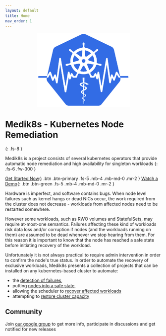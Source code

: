 ```yaml
---
layout: default
title: Home
nav_order: 1
---
```


<img src="images/medik8s-logo.png" alt="medik8s-logo" width="300" style="margin-left:auto; margin-right:auto; display:block"/>

# Medik8s - Kubernetes Node Remediation
{: .fs-8 }

Medik8s is a project consists of several kubernetes operators that provide automatic node remediation and high availability for singleton workloads
{: .fs-6 .fw-300 }


[Get Started Now](/GettingStarted){: .btn .btn-primary .fs-5 .mb-4 .mb-md-0 .mr-2 }
[Watch a Demo](https://www.youtube.com/watch?v=8pSXAsioK8s){: .btn .btn-green .fs-5 .mb-4 .mb-md-0 .mr-2 }

Hardware is imperfect, and software contains bugs. When node level failures such
as kernel hangs or dead NICs occur, the work required from the cluster does not
decrease - workloads from affected nodes need to be restarted somewhere.

However some workloads, such as RWO volumes and StatefulSets, may require
at-most-one semantics.  Failures affecting these kind of workloads risk data
loss and/or corruption if nodes (and the workloads running on them) are assumed
to be dead whenever we stop hearing from them.  For this reason it is important
to know that the node has reached a safe state before initiating recovery of the
workload.

Unfortunately it is not always practical to require admin intervention in order
to confirm the node's true status. In order to automate the recovery of exclusive
workloads, Medik8s presents a collection of projects that can be installed on any
kubernetes-based cluster to automate:
* the [detection of failures](failure_detection),
* putting [nodes into a safe state](/remediation/remediation),
* allowing the scheduler to [recover affected workloads](recover_affected_workloads)
* attempting to [restore cluster capacity]()

## Community
Join [our google group](https://groups.google.com/g/medik8s) to get more info, participate in discussions and get notified
for new releases

<script type="text/javascript">
function openRemediationMenu(){
  document.getElementsByClassName("nav-list-item")[3].classList.add("active")
 }
document.body.addEventListener("load", openRemediationMenu(), false);
</script>
